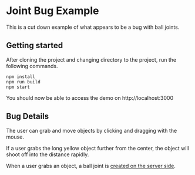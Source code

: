 # Joint Bug Example

This is a cut down example of what appears to be a bug with ball joints.

## Getting started
After cloning the project and changing directory to the project, run the following commands.
```
npm install
npm run build
npm start
```

You should now be able to access the demo on http://localhost:3000

## Bug Details
The user can grab and move objects by clicking and dragging with the mouse.

If a user grabs the long yellow object further from the center, the object will shoot off into the distance rapidly.

When a user grabs an object, a ball joint is [created on the server side](src\server\rapier.js#L278).